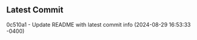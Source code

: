 
## Latest Commit
0c510a1 - Update README with latest commit info (2024-08-29 16:53:33 -0400) <Yunxi-Zhou>
